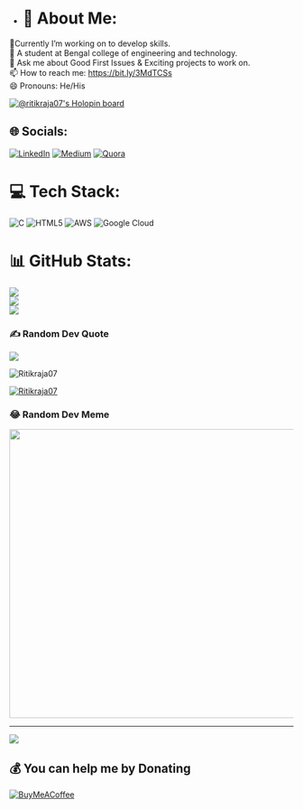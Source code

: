 - # 💫 About Me:
🔭Currently  I’m  working on to develop skills.<br>🌱  A student  at Bengal college of engineering and technology.<br>💬 Ask me about Good First Issues & Exciting projects to work on.<br>📫 How to reach me: https://bit.ly/3MdTCSs<br>😄 Pronouns: He/His

[![@ritikraja07's Holopin board](https://holopin.me/ritikraja07)](https://holopin.io/@ritikraja07)
## 🌐 Socials:
[![LinkedIn](https://img.shields.io/badge/LinkedIn-%230077B5.svg?logo=linkedin&logoColor=white)](https://linkedin.com/in/ritik-raja-0701r221) [![Medium](https://img.shields.io/badge/Medium-12100E?logo=medium&logoColor=white)](https://medium.com/@@ritik.rock121) [![Quora](https://img.shields.io/badge/Quora-%23B92B27.svg?logo=Quora&logoColor=white)](https://quora.com/profile/Ritik-Raja-11) 

# 💻 Tech Stack:
![C](https://img.shields.io/badge/c-%2300599C.svg?style=plastic&logo=c&logoColor=white) ![HTML5](https://img.shields.io/badge/html5-%23E34F26.svg?style=plastic&logo=html5&logoColor=white) ![AWS](https://img.shields.io/badge/AWS-%23FF9900.svg?style=plastic&logo=amazon-aws&logoColor=white) ![Google Cloud](https://img.shields.io/badge/Google%20Cloud-%234285F4.svg?style=plastic&logo=google-cloud&logoColor=white)
# 📊 GitHub Stats:
![](https://github-readme-stats.vercel.app/api?username=Ritikraja07&theme=blue-green&hide_border=false&include_all_commits=true&count_private=true)<br/>
![](https://github-readme-streak-stats.herokuapp.com/?user=Ritikraja07&theme=blue-green&hide_border=false)<br/>
![](https://github-readme-stats.vercel.app/api/top-langs/?username=Ritikraja07&theme=blue-green&hide_border=false&include_all_commits=true&count_private=true&layout=compact)

### ✍️ Random Dev Quote
![](https://quotes-github-readme.vercel.app/api?type=horizontal&theme=gruvbox)

<p align="left"> <img src="https://komarev.com/ghpvc/?username=Ritikraja07&label=Profile%20views&color=0e75b6&style=flat" alt="Ritikraja07" /> </p>

<p align="left"> <a href="https://github.com/ryo-ma/github-profile-trophy"><img src="https://github-profile-trophy.vercel.app/?username=Ritikraja07" alt="Ritikraja07" /></a> </p>

### 😂 Random Dev Meme
<img src="https://random-memer.herokuapp.com/" width="512px"/>

---
[![](https://visitcount.itsvg.in/api?id=Ritikraja07&icon=2&color=8)](https://visitcount.itsvg.in)

  ## 💰 You can help me by Donating
  [![BuyMeACoffee](https://img.shields.io/badge/Buy%20Me%20a%20Coffee-ffdd00?style=for-the-badge&logo=buy-me-a-coffee&logoColor=black)](https://buymeacoffee.com/Ritikraja) 

  <!-- Proudly created with GPRM ( https://gprm.itsvg.in ) -->
  
